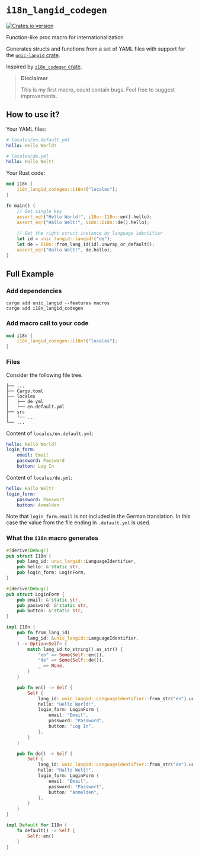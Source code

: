 # `i18n_langid_codegen`

<a href="https://crates.io/crates/i18n_langid_codegen">
    <img src="https://img.shields.io/crates/v/i18n_langid_codegen.svg" alt="Crates.io version" />
</a>

Function-like proc macro for internationalization

Generates structs and functions from a set of YAML files with support for
the [`unic-langid` crate](https://crates.io/crates/unic-langid).

Inspired by [`i18n_codegen` crate](https://crates.io/crates/i18n_codegen).

> **Disclaimer**
> 
> This is my first macro, could contain bugs.
> Feel free to suggest improvements.

## How to use it?

Your YAML files:

```yaml
# locales/en.default.yml
hello: Hello World!

# locales/de.yml
hello: Hallo Welt!
```

Your Rust code:

```rust
mod i18n {
    i18n_langid_codegen::i18n!("locales");
}

fn main() {
    // Get single key
    assert_eq!("Hello World!", i18n::I18n::en().hello);
    assert_eq!("Hallo Welt!", i18n::I18n::de().hello);
    
    // Get the right struct instance by language identifier
    let id = unic_langid::langid!("de");
    let de = I18n::from_lang_id(id).unwrap_or_default();
    assert_eq!("Hallo Welt!", de.hello);
}
```

## Full Example

### Add dependencies

```shell
cargo add unic_langid --features macros
cargo add i18n_langid_codegen
```

### Add macro call to your code

```rust
mod i18n {
    i18n_langid_codegen::i18n!("locales");
}
```

### Files

Consider the following file tree.

```
├── ...
├── Cargo.toml
├── locales
│   ├── de.yml
│   └── en.default.yml
├── src
│   └── ...
└── ...
```

Content of `locales/en.default.yml`:

```yaml
hello: Hello World!
login_form:
    email: Email
    password: Password
    button: Log In
```

Content of `locales/de.yml`:

```yaml
hello: Hallo Welt!
login_form:
    password: Passwort
    button: Anmelden
```

Note that `login_form.email` is not included in the German translation. In this case the value from the file ending
in `.default.yml` is used.

### What the `i18n` macro generates

```rust
#[derive(Debug)]
pub struct I18n {
    pub lang_id: unic_langid::LanguageIdentifier,
    pub hello: &'static str,
    pub login_form: LoginForm,
}

#[derive(Debug)]
pub struct LoginForm {
    pub email: &'static str,
    pub password: &'static str,
    pub button: &'static str,
}

impl I18n {
    pub fn from_lang_id(
        lang_id: &unic_langid::LanguageIdentifier,
    ) -> Option<Self> {
        match lang_id.to_string().as_str() {
            "en" => Some(Self::en()),
            "de" => Some(Self::de()),
            _ => None,
        }
    }

    pub fn en() -> Self {
        Self {
            lang_id: unic_langid::LanguageIdentifier::from_str("en").unwrap(),
            hello: "Hello World!",
            login_form: LoginForm {
                email: "Email",
                password: "Password",
                button: "Log In",
            },
        }
    }

    pub fn de() -> Self {
        Self {
            lang_id: unic_langid::LanguageIdentifier::from_str("de").unwrap(),
            hello: "Hallo Welt!",
            login_form: LoginForm {
                email: "Email",
                password: "Passwort",
                button: "Anmelden",
            },
        }
    }
}

impl Default for I18n {
    fn default() -> Self {
        Self::en()
    }
}
```
